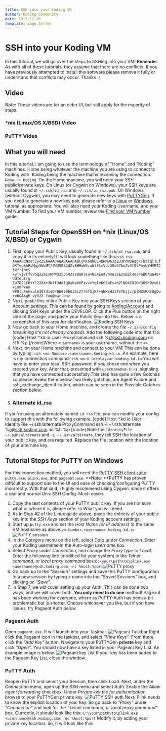 ```yaml
---
title: SSH into your Koding VM
author: Koding Community
date: 2013-11-30
template: page.toffee
---
```


# SSH into your Koding VM

In this tutorial, we will go over the steps to SSHing into your VM! **Reminder**: As with all of these tutorials, they assume that there are no conflicts. If you have previously attempted to install this software please remove it fully or understand that conflicts may occur. Thanks :) 

## Video

Note: These videos are for an older UI, but still apply for the majority of steps. 

### *nix (Linux/OS X/BSD) Video

### PuTTY Video

## What you will need

In this tutorial, I am going to use the terminology of "Home" and "Koding" machines. Home being whatever the machine you are using to connect to Koding with. Koding being the machine that is receiving the connection. `Home -> Koding`. On the Home machine, you will need your SSH public/private keys. On Linux (or Cygwin on Windows), your SSH keys are usually found at `~/.ssh/id_rsa` and `~/.ssh/id_rsa.pub`. On Windows (without Cygwin), you may need to generate new keys with [PuTTYGen](http://www.chiark.greenend.org.uk/~sgtatham/putty/download.html). If you need to generate a new key pair, please refer to a [Linux](https://help.github.com/articles/generating-ssh-keys) or [Windows](http://katsande.com/using-puttygen-to-generate-ssh-private-public-keys) tutorial, as appropriate. You will also need your Koding Username, and your VM Number. To find your VM number, review the [Find your VM Number](/docs/guides/find-your-vm-number/) guide. 

## Tutorial Steps for OpenSSH on *nix (Linux/OS X/BSD) or Cygwin

  1. First, copy your Public Key, usually found in `~/.ssh/id_rsa.pub`, and copy it in its entirety! It will look something like this:`ssh-rsa AAAAB3NzaC1yc2EAAAADAQABAAABAQCyhKankDE4DRM86JqZ3JPdWDeqg+TbzlqlTLf OKTeokhRoMgy5WoMY/ZWUVES3d2vSHHwW3cwWlELmVdc3Ow57boZv3fOsPhybYHVRTClXYr1ncS xyTvjvCfvV5q22aIxHPWQ353543ssda87sa+85XEa4VnveJsEzxBZl4oJ4GB0AGa48+UdIqutrg Zu7D7JCK+Yl228X+3bJf3ddlqDaKaVXPivvvYqImK6ZwFsxh2lNO4E8IOd3OSK9zv6i+io8PxWm wP0tLFokxulAI8Td1sOPBE9s9bdJ5c2T/GfGjKF+aNKsd33TsYEjjc/plMZmRRrOgQwre6OAkgM vyV2X foo@bar.baz`
  2. Next, paste this entire Public Key into your SSH Keys section of your Account settings. This can be found by going to [Koding/Account](https://koding.com/Account) and clicking SSH Keys under the DEVELOP. Click the Plus button on the right side of the page, and paste your Public Key into this. Below is a screenshot of this area for clarification. ![Koding SSH Keys](/wp-content/uploads/sshkeys.png)
  3. Now go back to your Home machine, and create the file `~/.ssh/config` _(assuming it's not already created)_. Add the following code into that file:[code] Host *.kd.io User <username> ProxyCommand ssh %r@ssh.koding.com nc %h %p [/code]Where `<username>` is your username, without the `<>`.
  4. Next, on your Home machine and connect to your VM! This can be done by typing: `ssh <vm-Number>.<username>.koding.kd.io`. An example, here is my connection command: `ssh vm-0.leeolayvar.koding.kd.io`.You will have to enter your local SSH password, if you chose one when you created your key. After that, presented with `username@vm-X:~$`, signaling that you have connected successfully.This step has quite a few Gotchas so please review them below.Two likely gotchas, are Agent Failure and ssh_exchange_identification, which can be seen in the Possible Gotchas section below.
  5. ### Alternate id_rsa

If you're using an alternately named `id_rsa` file, you can modify your config to support this with the following example. [code] Host *.kd.io User <username> IdentityFile ~/.ssh/alternate ProxyCommand ssh -i ~/.ssh/alternate %r@ssh.koding.com nc %h %p [/code] Note the `IdentityFile ~/.ssh/alternate` and `-i ~/.ssh/alternate`, they tell SSH the location of your public key, and are required. Replace the file location with the location of your alternate key.

## Tutorial Steps for PuTTY on Windows

For this connection method, you will need the [PuTTY SSH client suite](http://www.chiark.greenend.org.uk/~sgtatham/putty/): `putty.exe`, `plink.exe`, and `pageant.exe`. **Note: **PuTTY has proven difficult to support due to the UI and ease of checking/configuring PuTTY incorrectly. With that said, i highly recommend using Cygwin, since it offers a real and normal Unix SSH Config. Much easier. 

  1. Copy the text contents of your PuTTY public key. If you are not sure what or where it is, please refer to What you will need.
  2. As in Step #2 of the Linux guide above, paste the entirety of your public key into the _SSH Keys_ section of your Koding account settings.
  3. Start up `putty.exe` and set the _Host Name (or IP address)_ to the same VM hostname as above:`vm-Number.<username>.koding.kd.io`![PuTTY session](/wp-content/uploads/puttysession.png)
  4. In the _Category_ menu on the left, select _Data_ under _Connection_. Enter your Koding username in the _Auto-login username_ box.
  5. Select _Proxy_ under _Connection_, and change the _Proxy type_ to _Local_. Enter the following line (modified for your system) in the _Telnet command, or local proxy command_ box:`C:\your\path\to\plink.exe <username>@ssh.koding.com -nc %host:%port`![PuTTY proxy](/wp-content/uploads/puttyproxy.png)
  6. Go back up to the _"Session"_ settings and save this PuTTY configuration to a new session by typing a name into the _"Saved Sessions"_ box, and clicking on _"Save"_.
  7. In Step 7, we will cover setting up your Auth. This can be done two ways, and we will cover both. **You only need to do one** method! Pageant has been working for everyone, where as PuTTY-Auth has been a bit problematic but is shorter. Choose whichever you like, but if you have issues, try Pagaent Auth below. 

### Pageant Auth

Open `pageant.exe`. It will launch into your Taskbar. ![Pageant Taskbar](/wp-content/uploads/pageanttaskbar.png) Right click the Pageant icon in the taskbar, and select _"View Keys"_. From there, click the _"Add Key"_ button. Navigate to your PuTTYGen **private** key and click _"Open"_. You should now have a key listed in your Pageant Key List. An example image is below. ![Pageant key List](http://learn.koding.com/wp-content/uploads/pageantkeylist.png) If your key has been added to the Pageant Key List, close the window. 

### PuTTY Auth

Reopen PuTTY and select your Session, then click Load. Next, under the _Connection_ menu, open up the _SSH_ menu and select _Auth_. Enable the _Allow agent forwarding_ checkbox. Under _Private key file for authentication_, browse to your PuTTYGen private key. ![PuTTY SSH auth](/wp-content/uploads/puttyauth.png) Next, Plink needs to know the explicit location of your key. So go back to _"Proxy"_ under _"Connection"_ and look for the _"Telnet command, or local proxy command"_ box. Currently, it should look like this: `C:\your\path\to\plink.exe <username>@ssh.koding.com -nc %host:%port` Modify it, by adding your private key location. So, it will look like this:
